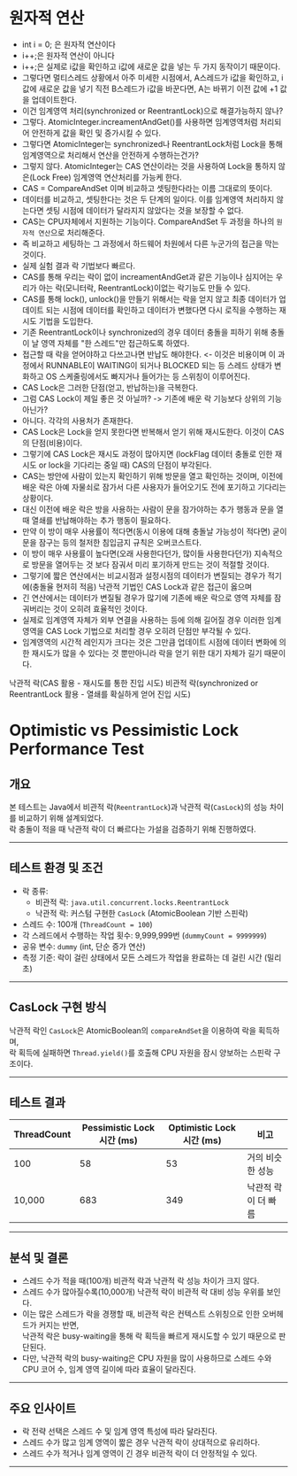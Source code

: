 # 원자적 연산
- int i = 0; 은 원자적 연산이다
- i++;은 원자적 연산이 아니다
- i++;은 실제로 i값을 확인하고 i값에 새로운 값을 넣는 두 가지 동작이기 때문이다.
- 그렇다면 멀티스레드 상황에서 아주 미세한 시점에서, A스레드가 i값을 확인하고, i값에 새로운 값을 넣기 직전 B스레드가 i값을 바꾼다면, A는 바뀌기 이전 값에 +1 값을 업데이트한다.
- 이건 임계영역 처리(synchronized or ReentrantLock)으로 해결가능하지 않나?
- 그렇다. AtomicInteger.increamentAndGet()를 사용하면 임계영역처럼 처리되어 안전하게 값을 확인 및 증가시킬 수 있다.
- 그렇다면 AtomicInteger는 synchronized나 ReentrantLock처럼 Lock을 통해 임계영역으로 처리해서 연산을 안전하게 수행하는건가?
- 그렇지 않다. AtomicInteger는 CAS 연산이라는 것을 사용하여 Lock을 통하지 않은(Lock Free) 임계영역 연산처리를 가능케 한다.
- CAS = CompareAndSet 이며 비교하고 셋팅한다라는 이름 그대로의 뜻이다.
- 데이터를 비교하고, 셋팅한다는 것은 두 단계의 일이다. 이를 임계영역 처리하지 않는다면 셋팅 시점에 데이터가 달라지지 않았다는 것을 보장할 수 없다.
- CAS는 CPU자체에서 지원하는 기능이다. CompareAndSet 두 과정을 하나의 `원자적 연산`으로 처리해준다.
- 즉 비교하고 세팅하는 그 과정에서 하드웨어 차원에서 다른 누군가의 접근을 막는 것이다.
- 실제 실험 결과 락 기법보다 빠르다.
- CAS를 통해 우리는 락이 없이 increamentAndGet과 같은 기능이나 심지어는 우리가 아는 락(모니터락, ReentrantLock)이없는 락기능도 만들 수 있다.
- CAS를 통해 lock(), unlock()을 만들기 위해서는 락을 얻지 않고 최종 데이터가 업데이트 되는 시점에 데이터를 확인하고 데이터가 변했다면 다시 로직을 수행하는 재시도 기법을 도입한다.
- 기존 ReentrantLock이나 synchronized의 경우 데이터 충돌을 피하기 위해 충돌이 날 영역 자체를 "한 스레드"만 접근하도록 하였다.
- 접근할 때 락을 얻어야하고 다쓰고나면 반납도 해야한다. <- 이것은 비용이며 이 과정에서 RUNNABLE이 WAITING이 되거나 BLOCKED 되는 등 스레드 상태가 변화하고 OS 스케줄링에서도 빠지거나 들어가는 등 스위칭이 이루어진다.
- CAS Lock은 그러한 단점(얻고, 반납하는)을 극복한다.
- 그럼 CAS Lock이 제일 좋은 것 아닐까? -> 기존에 배운 락 기능보다 상위의 기능아닌가?
- 아니다. 각각의 사용처가 존재한다.
- CAS Lock은 Lock을 얻지 못한다면 반복해서 얻기 위해 재시도한다. 이것이 CAS의 단점(비용)이다.
- 그렇기에 CAS Lock은 재시도 과정이 많아지면 (lockFlag 데이터 충돌로 인한 재시도 or lock을 기다리는 중일 때) CAS의 단점이 부각된다.
- CAS는 방안에 사람이 있는지 확인하기 위해 방문을 열고 확인하는 것이며, 이전에 배운 락은 아예 자물쇠로 잠가서 다른 사용자가 들어오기도 전에 포기하고 기다리는 상황이다.
- 대신 이전에 배운 락은 방을 사용하는 사람이 문을 잠가야하는 추가 행동과 문을 열때 열쇄를 반납해야하는 추가 행동이 필요하다.
- 만약 이 방이 매우 사용률이 적다면(동시 이용에 대해 충돌날 가능성이 적다면) 굳이 문을 잠구는 등의 철저한 침입금지 규칙은 오버코스트다.
- 이 방이 매우 사용률이 높다면(오래 사용한다던가, 많이들 사용한다던가) 지속적으로 방문을 열어두는 것 보다 잠궈서 미리 포기하게 만드는 것이 적절할 것이다.
- 그렇기에 짧은 연산에서는 비교시점과 설정시점의 데이터가 변질되는 경우가 적기에(충돌율 현저히 적음) 낙관적 기법인 CAS Lock과 같은 접근이 옳으며
- 긴 연산에서는 데이터가 변질될 경우가 많기에 기존에 배운 락으로 영역 자체를 잠궈버리는 것이 오히려 효율적인 것이다.
- 실제로 임계영역 자체가 외부 연결을 사용하는 등에 의해 길어질 경우 이러한 임계영역을 CAS Lock 기법으로 처리할 경우 오히려 단점만 부각될 수 있다.
- 임계영역의 시간적 레인지가 크다는 것은 그만큼 업데이트 시점에 데이터 변화에 의한 재시도가 많을 수 있다는 것 뿐만아니라 락을 얻기 위한 대기 자체가 길기 때문이다.

낙관적 락(CAS 활용 - 재시도를 통한 진입 시도)
비관적 락(synchronized or ReentrantLock 활용 - 열쇄를 확실하게 얻어 진입 시도)

# Optimistic vs Pessimistic Lock Performance Test

## 개요
본 테스트는 Java에서 비관적 락(`ReentrantLock`)과 낙관적 락(`CasLock`)의 성능 차이를 비교하기 위해 설계되었다.  
락 충돌이 적을 때 낙관적 락이 더 빠르다는 가설을 검증하기 위해 진행하였다.

---

## 테스트 환경 및 조건

- 락 종류:
    - 비관적 락: `java.util.concurrent.locks.ReentrantLock`
    - 낙관적 락: 커스텀 구현한 `CasLock` (AtomicBoolean 기반 스핀락)
- 스레드 수: 100개 (`ThreadCount = 100`)
- 각 스레드에서 수행하는 작업 횟수: 9,999,999번 (`dummyCount = 9999999`)
- 공유 변수: `dummy` (int, 단순 증가 연산)
- 측정 기준: 락이 걸린 상태에서 모든 스레드가 작업을 완료하는 데 걸린 시간 (밀리초)

---

## CasLock 구현 방식

낙관적 락인 `CasLock`은 AtomicBoolean의 `compareAndSet`을 이용하여 락을 획득하며,  
락 획득에 실패하면 `Thread.yield()`를 호출해 CPU 자원을 잠시 양보하는 스핀락 구조이다.

---

## 테스트 결과

| ThreadCount | Pessimistic Lock 시간 (ms) | Optimistic Lock 시간 (ms) | 비고                  |
|-------------|----------------------------|---------------------------|-----------------------|
| 100         | 58                         | 53                        | 거의 비슷한 성능       |
| 10,000      | 683                        | 349                       | 낙관적 락이 더 빠름   |

---

## 분석 및 결론

- 스레드 수가 적을 때(100개) 비관적 락과 낙관적 락 성능 차이가 크지 않다.
- 스레드 수가 많아질수록(10,000개) 낙관적 락이 비관적 락 대비 성능 우위를 보인다.
- 이는 많은 스레드가 락을 경쟁할 때, 비관적 락은 컨텍스트 스위칭으로 인한 오버헤드가 커지는 반면,  
  낙관적 락은 busy-waiting을 통해 락 획득을 빠르게 재시도할 수 있기 때문으로 판단된다.
- 다만, 낙관적 락의 busy-waiting은 CPU 자원을 많이 사용하므로 스레드 수와 CPU 코어 수, 임계 영역 길이에 따라 효율이 달라진다.

---

## 주요 인사이트

- 락 전략 선택은 스레드 수 및 임계 영역 특성에 따라 달라진다.
- 스레드 수가 많고 임계 영역이 짧은 경우 낙관적 락이 상대적으로 유리하다.
- 스레드 수가 적거나 임계 영역이 긴 경우 비관적 락이 더 안정적일 수 있다.

---
